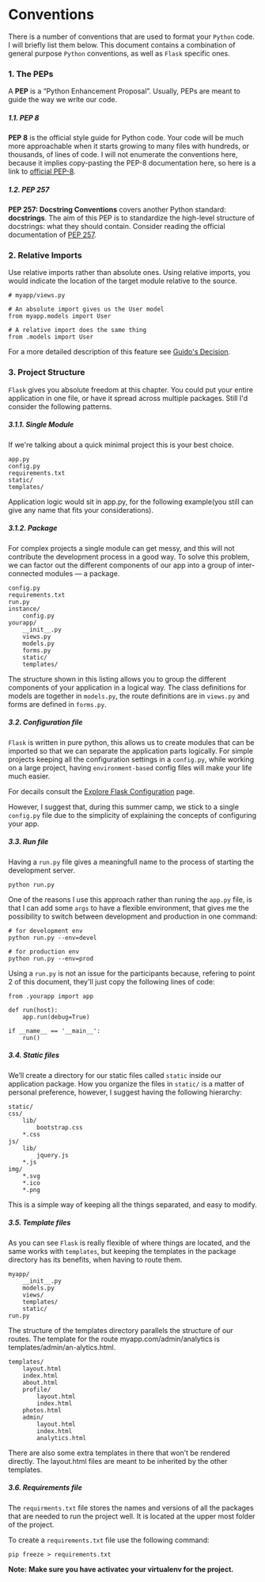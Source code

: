 # Conventions 

There is a number of conventions that are used to format your `Python` code. I will briefly list them below. This document contains a combination of general purpose `Python` conventions, as well as `Flask` specific ones.

### 1. The PEPs

A __PEP__ is a “Python Enhancement Proposal”. Usually, PEPs are meant to guide the way we write our code. 

##### __1.1. PEP 8__

__PEP 8__ is the official style guide for Python code. Your code will be much more approachable when it starts growing to many files with hundreds, or thousands, of lines of code. I will not enumerate the conventions here, because it implies copy-pasting the PEP-8 documentation here, so here is a link to [official PEP-8](http://legacy.python.org/dev/peps/pep-0008/).


##### __1.2. PEP 257__

__PEP 257: Docstring Conventions__ covers another Python standard: __docstrings__. The aim of this PEP is to standardize the high-level structure of docstrings: what they should contain. Consider reading the official documentation of [PEP 257](http://legacy.python.org/dev/peps/pep-0257/).

### __2. Relative Imports__

Use relative imports rather than absolute ones. Using relative imports, you would indicate the location of the target module relative to the source. 

	
	# myapp/views.py

	# An absolute import gives us the User model
	from myapp.models import User

	# A relative import does the same thing
	from .models import User
	

For a more detailed description of this feature see [Guido's Decision](https://www.python.org/dev/peps/pep-0328/#guido-s-decision).

### __3. Project Structure__

`Flask` gives you absolute freedom at this chapter. You could put your entire application in one file, or have it spread across multiple packages. Still I'd consider the following patterns.

##### __3.1.1. Single Module__

If we're talking about a quick minimal project this is your best choice. 

	
	app.py
	config.py
	requirements.txt
	static/
	templates/
	

Application logic would sit in app.py, for the following example(you still can give any name that fits your considerations).


##### __3.1.2. Package__

For complex projects a single module can get messy, and this will not contribute the development process in a good way. To solve this problem, we can factor out the different components of our app into a group of inter-connected modules — a package.

	
	config.py
	requirements.txt
	run.py
	instance/
	    config.py
	yourapp/
	    __init__.py
	    views.py
	    models.py
	    forms.py
	    static/
	    templates/
	

The structure shown in this listing allows you to group the different components of your application in a logical way. The class definitions for models are together in `models.py`, the route definitions are in `views.py` and forms are defined in `forms.py`.


##### __3.2. Configuration file__

`Flask` is written in pure python, this allows us to create modules that can be imported so that we can separate the application parts logically. For simple projects keeping all the configuration settings in a `config.py`, while working on a large project, having `environment-based` config files will make your life much easier.

For decails consult the [Explore Flask Configuration](https://exploreflask.com/configuration.html) page.

However, I suggest that, during this summer camp, we stick to a single `config.py` file due to the simplicity of explaining the concepts of configuring your app.

##### __3.3. Run file__

Having a `run.py` file gives a meaningfull name to the process of starting the development server.

	
	python run.py
	

One of the reasons I use this approach rather than runing the `app.py` file, is that I can add some `args` to have a flexible environment, that gives me the possibility to switch between development and production in one command:
	
	
	# for development env
	python run.py --env=devel

	# for production env
	python run.py --env=prod 
	

Using a `run.py` is not an issue for the participants because, refering to point 2 of this document, they'll just copy the following lines of code:

	
	from .yourapp import app

	def run(host):
	    app.run(debug=True)

	if __name__ == '__main__':
	    run()
	


##### __3.4. Static files__

We’ll create a directory for our static files called `static` inside our application package. How you organize the files in `static/` is a matter of personal preference, however, I suggest having the following hierarchy:

	
	static/
    css/
        lib/
            bootstrap.css
        *.css
    js/
        lib/
            jquery.js
        *.js
    img/
        *.svg
        *.ico
        *.png
	

This is a simple way of keeping all the things separated, and easy to modify.

##### __3.5. Template files__

As you can see `Flask` is really flexible of where things are located, and the same works with `templates`, but keeping the templates in the package directory has its benefits, when having to route them.

	
	myapp/
	    __init__.py
	    models.py
	    views/
	    templates/
	    static/
	run.py
	

The structure of the templates directory parallels the structure of our routes. The template for the route myapp.com/admin/analytics is templates/admin/an-alytics.html. 

	
	templates/
	    layout.html
	    index.html
	    about.html
	    profile/
	        layout.html
	        index.html
	    photos.html
	    admin/
	        layout.html
	        index.html
	        analytics.html
	

There are also some extra templates in there that won’t be rendered directly. The layout.html files are meant to be inherited by the other templates.

##### __3.6. Requirements file__

The `requirments.txt` file stores the names and versions of all the packages that are needed to run the project well.
It is located at the upper most folder of the project.

To create a `requirements.txt` file use the following command:
	
	
	pip freeze > requirements.txt
	
__Note:__ __Make sure you have activatec your virtualenv for the project.__



